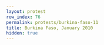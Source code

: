 ```yaml
---
layout: protest
row_index: 76
permalink: protests/burkina-faso-11
title: Burkina Faso, January 2010
hidden: true
---
```

